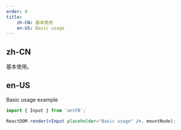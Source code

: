 ```yaml
---
order: 0
title:
    zh-CN: 基本使用
    en-US: Basic usage
---
```


## zh-CN

基本使用。

## en-US

Basic usage example

````jsx
import { Input } from 'antFB';

ReactDOM.render(<Input placeholder="Basic usage" />, mountNode);
````
